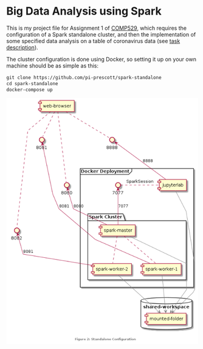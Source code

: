 # Big Data Analysis using Spark

This is my project file for Assignment 1 of [COMP529](https://intranet.csc.liv.ac.uk/teaching/modules/module.php?code=COMP529), which  requires the configuration of a Spark standalone cluster, and then the implementation of some specified data analysis on a table of coronavirus data (see [task description](./files/A1.pdf)).

The cluster configuration is done using Docker, so setting it up on your own machine should be as simple as this:
```
git clone https://github.com/pi-prescott/spark-standalone
cd spark-standalone
docker-compose up
```

![](./files/figures/configuration.png)
